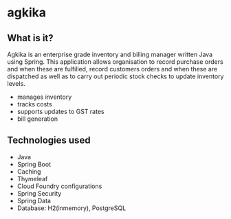 # agkika

## What is it? 
Agkika is an enterprise grade inventory and billing manager written Java using Spring. 
This application allows organisation to record purchase orders and when these are fulfilled, record customers orders and when these are dispatched as well as to carry out periodic stock checks to update inventory levels.
* manages inventory
* tracks costs
* supports updates to GST rates
* bill generation

## Technologies used
* Java
* Spring Boot
* Caching
* Thymeleaf
* Cloud Foundry configurations
* Spring Security
* Spring Data
* Database: H2(inmemory), PostgreSQL



